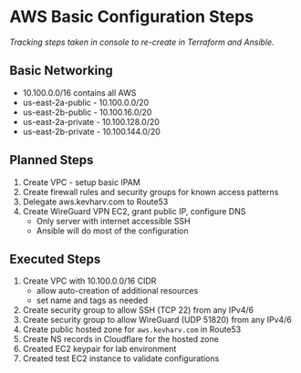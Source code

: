 # AWS Basic Configuration Steps

*Tracking steps taken in console to re-create in Terraform and Ansible.*

## Basic Networking
- 10.100.0.0/16 contains all AWS
- us-east-2a-public - 10.100.0.0/20
- us-east-2b-public - 10.100.16.0/20
- us-east-2a-private - 10.100.128.0/20
- us-east-2b-private - 10.100.144.0/20

## Planned Steps
1. Create VPC - setup basic IPAM
1. Create firewall rules and security groups for known access patterns
1. Delegate aws.kevharv.com to Route53
1. Create WireGuard VPN EC2, grant public IP, configure DNS
    - Only server with internet accessible SSH
    - Ansible will do most of the configuration

## Executed Steps
1. Create VPC with 10.100.0.0/16 CIDR
    - allow auto-creation of additional resources
    - set name and tags as needed
1. Create security group to allow SSH (TCP 22) from any IPv4/6
1. Create security group to allow WireGuard (UDP 51820) from any IPv4/6
1. Create public hosted zone for `aws.kevharv.com` in Route53
1. Create NS records in Cloudflare for the hosted zone
1. Created EC2 keypair for lab environment
1. Created test EC2 instance to validate configurations